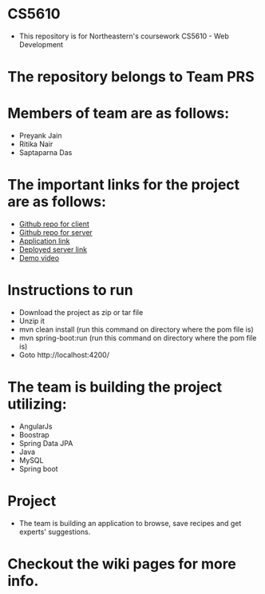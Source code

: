 # CS5610 
* This repository is for Northeastern's coursework CS5610 - Web Development

# The repository belongs to Team PRS 

# Members of team are as follows:

* Preyank Jain
* Ritika Nair
* Saptaparna Das

# The important links for the project are as follows:

* [Github repo for client](https://github.com/Saptaparna10/cs5610-final-project-frontend)
* [Github repo for server](https://github.com/Saptaparna10/cs5610-final-project-backend)
* [Application link](https://prsalwayshungry.herokuapp.com/)
* [Deployed server link](https://alwayshungry.herokuapp.com/)
* [Demo video](https://youtu.be/5KQeh7-UMBw)


# Instructions to run
* Download the project as zip or tar file
* Unzip it
* mvn clean install (run this command on directory where the pom file is)
* mvn spring-boot:run (run this command on directory where the pom file is)
* Goto http://localhost:4200/

# The team is building the project utilizing:

* AngularJs
* Boostrap
* Spring Data JPA
* Java
* MySQL
* Spring boot

# Project
* The team is building an application to browse, save recipes and get experts' suggestions.

# Checkout the wiki pages for more info.
